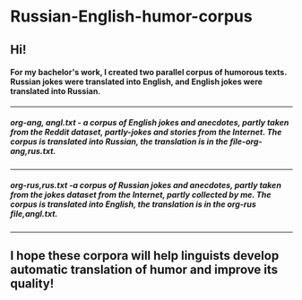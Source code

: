 # Russian-English-humor-corpus
## Hi!
#### For my bachelor's work, I created two parallel corpus of humorous texts. Russian jokes were translated into English, and English jokes were translated into Russian.
---
##### org-ang, angl.txt - a corpus of English jokes and anecdotes, partly taken from the Reddit dataset, partly-jokes and stories from the Internet. The corpus is translated into Russian, the translation is in the file-org-ang,rus.txt. 
---
##### org-rus,rus.txt -a corpus of Russian jokes and anecdotes, partly taken from the jokes dataset from the Internet, partly collected by me. The corpus is translated into English, the translation is in the org-rus file,angl.txt. 
---
## I hope these corpora will help linguists develop automatic translation of humor and improve its quality!
